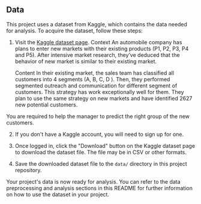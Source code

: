 ## Data

This project uses a dataset from Kaggle, which contains the data needed for analysis. To acquire the dataset, follow these steps:

1. Visit the [Kaggle dataset page](https://www.kaggle.com/datasets/vetrirah/customer).
   Context
   An automobile company has plans to enter new markets with their existing products (P1, P2, P3, P4 and P5). After intensive market research, they’ve deduced that the behavior of new market is similar to their existing market.
    
   Content
   In their existing market, the sales team has classified all customers into 4 segments (A, B, C, D ). Then, they performed segmented outreach and communication for different segment of customers. This strategy has work exceptionally well for them. They plan to use the same strategy on new markets and have identified 2627 new potential customers.

You are required to help the manager to predict the right group of the new customers.

2. If you don't have a Kaggle account, you will need to sign up for one.

3. Once logged in, click the "Download" button on the Kaggle dataset page to download the dataset file. The file may be in CSV or other formats.

4. Save the downloaded dataset file to the `data/` directory in this project repository.

Your project's data is now ready for analysis. You can refer to the data preprocessing and analysis sections in this README for further information on how to use the dataset in your project.
